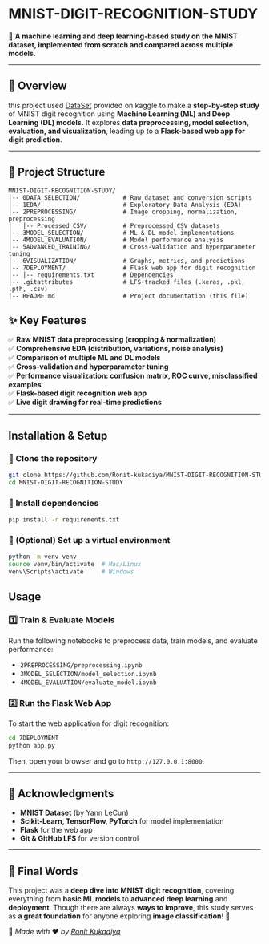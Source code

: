 # MNIST-DIGIT-RECOGNITION-STUDY

📌 **A machine learning and deep learning-based study on the MNIST dataset, implemented from scratch and compared across multiple models.** 

---

## 📌 Overview

this project used [DataSet](https://www.kaggle.com/datasets/hojjatk/mnist-dataset) provided on kaggle to make a **step-by-step study** of MNIST digit recognition using **Machine Learning (ML) and Deep Learning (DL) models.** It explores **data preprocessing, model selection, evaluation, and visualization**, leading up to a **Flask-based web app for digit prediction**.

---

## 📁 Project Structure

```
MNIST-DIGIT-RECOGNITION-STUDY/
│-- 0DATA_SELECTION/            # Raw dataset and conversion scripts
│-- 1EDA/                       # Exploratory Data Analysis (EDA)
│-- 2PREPROCESSING/             # Image cropping, normalization, preprocessing
│   │-- Processed_CSV/          # Preprocessed CSV datasets
│-- 3MODEL_SELECTION/           # ML & DL model implementations
│-- 4MODEL_EVALUATION/          # Model performance analysis
│-- 5ADVANCED_TRAINING/         # Cross-validation and hyperparameter tuning
│-- 6VISUALIZATION/             # Graphs, metrics, and predictions
│-- 7DEPLOYMENT/                # Flask web app for digit recognition
│-- │-- requirements.txt        # Dependencies
│-- .gitattributes              # LFS-tracked files (.keras, .pkl, .pth, .csv)
│-- README.md                   # Project documentation (this file)

```

## ✨ Key Features

✅ **Raw MNIST data preprocessing (cropping & normalization)**  
✅ **Comprehensive EDA (distribution, variations, noise analysis)**  
✅ **Comparison of multiple ML and DL models**  
✅ **Cross-validation and hyperparameter tuning**  
✅ **Performance visualization: confusion matrix, ROC curve, misclassified examples**  
✅ **Flask-based digit recognition web app**  
✅ **Live digit drawing for real-time predictions**  

---

##  Installation & Setup

### 🔹 Clone the repository
```bash
git clone https://github.com/Ronit-kukadiya/MNIST-DIGIT-RECOGNITION-STUDY.git
cd MNIST-DIGIT-RECOGNITION-STUDY
```

### 🔹 Install dependencies
```bash
pip install -r requirements.txt
```

### 🔹 (Optional) Set up a virtual environment
```bash
python -m venv venv
source venv/bin/activate  # Mac/Linux
venv\Scripts\activate     # Windows
```

##  Usage

### 1️⃣ Train & Evaluate Models
Run the following notebooks to preprocess data, train models, and evaluate performance:  
- `2PREPROCESSING/preprocessing.ipynb`  
- `3MODEL_SELECTION/model_selection.ipynb`  
- `4MODEL_EVALUATION/evaluate_model.ipynb`  

### 2️⃣ Run the Flask Web App
To start the web application for digit recognition:  
```bash
cd 7DEPLOYMENT
python app.py
```
Then, open your browser and go to `http://127.0.0.1:8000`.

---

## 🙌 Acknowledgments

- **MNIST Dataset** (by Yann LeCun)  
- **Scikit-Learn, TensorFlow, PyTorch** for model implementation  
- **Flask** for the web app  
- **Git & GitHub LFS** for version control

---

## 📌 Final Words

This project was a **deep dive into MNIST digit recognition**, covering everything from **basic ML models** to **advanced deep learning** and **deployment**. Though there are always **ways to improve**, this study serves as **a great foundation** for anyone exploring **image classification**! 🚀  

📌 _Made with ❤️ by [Ronit Kukadiya](https://github.com/Ronit-kukadiya)_  
